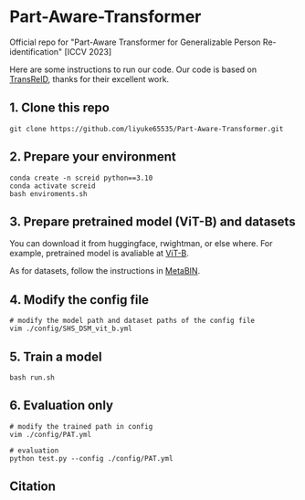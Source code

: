 # Part-Aware-Transformer
Official repo for "Part-Aware Transformer for Generalizable Person Re-identification" [ICCV 2023]

Here are some instructions to run our code.
Our code is based on [TransReID](https://github.com/damo-cv/TransReID), thanks for their excellent work.

## 1. Clone this repo
```
git clone https://github.com/liyuke65535/Part-Aware-Transformer.git
```

## 2. Prepare your environment
```
conda create -n screid python==3.10
conda activate screid
bash enviroments.sh
```

## 3. Prepare pretrained model (ViT-B) and datasets
You can download it from huggingface, rwightman, or else where.
For example, pretrained model is avaliable at [ViT-B](https://github.com/rwightman/pytorch-image-models/releases/download/v0.1-vitjx/jx_vit_base_p16_224-80ecf9dd.pth).

As for datasets, follow the instructions in [MetaBIN](https://github.com/bismex/MetaBIN#8-datasets).

## 4. Modify the config file
```
# modify the model path and dataset paths of the config file
vim ./config/SHS_DSM_vit_b.yml
```

## 5. Train a model
```
bash run.sh
```

## 6. Evaluation only
```
# modify the trained path in config
vim ./config/PAT.yml

# evaluation
python test.py --config ./config/PAT.yml
```
## Citation
```
